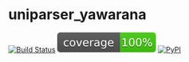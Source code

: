 # uniparser_yawarana

[![Build Status](https://github.com/fmatter/uniparser-yawarana/workflows/tests/badge.svg)](https://github.com/fmatter/uniparser-yawarana/actions?query=workflow%3Atests)
![Test coverage](.workflows/coverage.svg)
[![PyPI](https://img.shields.io/pypi/v/uniparser-yawarana.svg)](https://pypi.org/project/uniparser-yawarana)